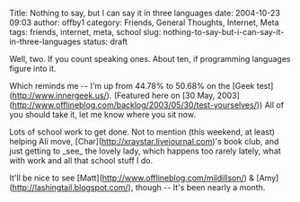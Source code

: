 Title: Nothing to say, but I can say it in three languages
date: 2004-10-23 09:03
author: offby1
category: Friends, General Thoughts, Internet, Meta
tags: friends, internet, meta, school
slug: nothing-to-say-but-i-can-say-it-in-three-languages
status: draft

Well, two. If you count speaking ones. About ten, if programming languages figure into it.

Which reminds me \-- I\'m up from 44.78% to 50.68% on the \[Geek test\](<http://www.innergeek.us/>). (Featured here on \[30 May, 2003\](<http://www.offlineblog.com/backlog/2003/05/30/test-yourselves/>)) All of you should take it, let me know where you sit now.

Lots of school work to get done. Not to mention (this weekend, at least) helping Ali move, \[Char\](<http://xraystar.livejournal.com>)\'s book club, and just getting to \_see\_ the lovely lady, which happens too rarely lately, what with work and all that school stuff I do.

It\'ll be nice to see \[Matt\](<http://www.offlineblog.com/mildillson/>) & \[Amy\](<http://lashingtail.blogspot.com/>), though \-- It\'s been nearly a month.
